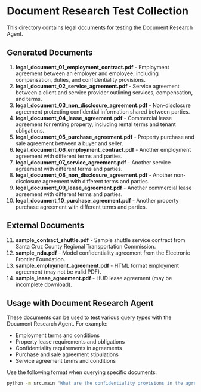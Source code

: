 # Document Research Test Collection

This directory contains legal documents for testing the Document Research Agent.

## Generated Documents

1. **legal_document_01_employment_contract.pdf** - Employment agreement between an employer and employee, including compensation, duties, and confidentiality provisions.
2. **legal_document_02_service_agreement.pdf** - Service agreement between a client and service provider outlining services, compensation, and terms.
3. **legal_document_03_non_disclosure_agreement.pdf** - Non-disclosure agreement protecting confidential information shared between parties.
4. **legal_document_04_lease_agreement.pdf** - Commercial lease agreement for renting property, including rental terms and tenant obligations.
5. **legal_document_05_purchase_agreement.pdf** - Property purchase and sale agreement between a buyer and seller.
6. **legal_document_06_employment_contract.pdf** - Another employment agreement with different terms and parties.
7. **legal_document_07_service_agreement.pdf** - Another service agreement with different terms and parties.
8. **legal_document_08_non_disclosure_agreement.pdf** - Another non-disclosure agreement with different terms and parties.
9. **legal_document_09_lease_agreement.pdf** - Another commercial lease agreement with different terms and parties.
10. **legal_document_10_purchase_agreement.pdf** - Another property purchase agreement with different terms and parties.

## External Documents

11. **sample_contract_shuttle.pdf** - Sample shuttle service contract from Santa Cruz County Regional Transportation Commission.
12. **sample_nda.pdf** - Model confidentiality agreement from the Electronic Frontier Foundation.
13. **sample_employment_agreement.pdf** - HTML format employment agreement (may not be valid PDF).
14. **sample_lease_agreement.pdf** - HUD lease agreement (may be incomplete download).

## Usage with Document Research Agent

These documents can be used to test various query types with the Document Research Agent. For example:

- Employment terms and conditions
- Property lease requirements and obligations
- Confidentiality requirements in agreements
- Purchase and sale agreement stipulations
- Service agreement terms and conditions

Use the following format when querying specific documents:

```bash
python -m src.main "What are the confidentiality provisions in the agreements?" --filenames test_data/legal_document_03_non_disclosure_agreement.pdf test_data/sample_nda.pdf
``` 